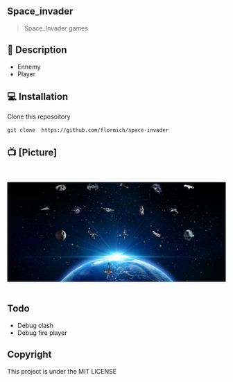 ## Space_invader

> Space_Invader games

## 📃 Description

* Ennemy
* Player



## 💻 Installation
Clone this reposoitory

```
git clone  https://github.com/flormich/space-invader

```

## 📺 [Picture]

<br>
<p align="center">
 <img src="https://github.com/flormich/space-invader/blob/master/SpaceInvader.jpg">
<br><br>
</p>

## Todo

* Debug clash
* Debug fire player


## Copyright
This project is under the MIT LICENSE
